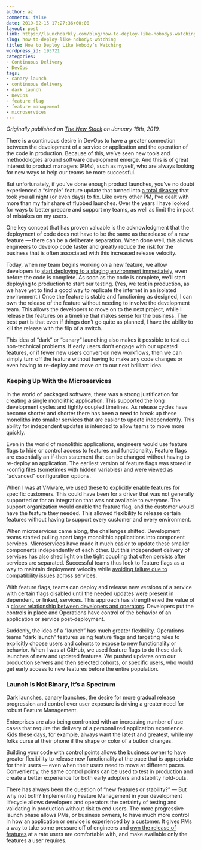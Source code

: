 ```yaml
---
author: az
comments: false
date: 2019-02-15 17:27:36+00:00
layout: post
link: https://launchdarkly.com/blog/how-to-deploy-like-nobodys-watching/
slug: how-to-deploy-like-nobodys-watching
title: How to Deploy Like Nobody’s Watching
wordpress_id: 193721
categories:
- Continuous Delivery
- DevOps
tags:
- canary launch
- continuous delivery
- dark launch
- DevOps
- feature flag
- feature management
- microservices
---
```


_Originally published on [The New Stack](https://thenewstack.io/how-to-deploy-like-nobodys-watching/) on January 18th, 2019._

There is a continuous desire in DevOps to have a greater connection between the development of a service or application and the operation of the code in production. Because of this, we’ve seen new tools and methodologies around software development emerge. And this is of great interest to product managers (PMs), such as myself, who are always looking for new ways to help our teams be more successful.

But unfortunately, if you’ve done enough product launches, you’ve no doubt experienced a “simple” feature update that turned into [a total disaster](https://launchdarkly.com/blog/the-penny-glitch-that-cost-big/) that took you all night (or even days) to fix. Like every other PM, I’ve dealt with more than my fair share of flubbed launches. Over the years I have looked for ways to better prepare and support my teams, as well as limit the impact of mistakes on my users.

One key concept that has proven valuable is the acknowledgment that the deployment of code does not have to be the same as the release of a new feature — there can be a deliberate separation. When done well, this allows engineers to develop code faster and greatly reduce the risk for the business that is often associated with this increased release velocity.

Today, when my team begins working on a new feature, we allow developers to [start deploying to a staging environment immediately](https://launchdarkly.com/blog/continuous-incrementalprogressive-delivery-pick-three/), even before the code is complete. As soon as the code is complete, we’ll start deploying to production to start our testing. (Yes, we test in production, as we have yet to find a good way to replicate the internet in an isolated environment.) Once the feature is stable and functioning as designed, I can own the release of the feature without needing to involve the development team. This allows the developers to move on to the next project, while I release the features on a timeline that makes sense for the business. The best part is that even if things don’t go quite as planned, I have the ability to kill the release with the flip of a switch.

This idea of “dark” or “canary” launching also makes it possible to test out non-technical problems. If early users don’t engage with our updated features, or if fewer new users convert on new workflows, then we can simply turn off the feature without having to make any code changes or even having to re-deploy and move on to our next brilliant idea.


### Keeping Up With the Microservices


In the world of packaged software, there was a strong justification for creating a single monolithic application. This supported the long development cycles and tightly coupled timelines. As release cycles have become shorter and shorter there has been a need to break up these monoliths into smaller services that are easier to update independently. This ability for independent updates is intended to allow teams to move more quickly.

Even in the world of monolithic applications, engineers would use feature flags to hide or control access to features and functionality. Feature flags are essentially an if-then statement that can be changed without having to re-deploy an application. The earliest version of feature flags was stored in -config files (sometimes with hidden variables) and were viewed as “advanced” configuration options.

When I was at VMware, we used these to explicitly enable features for specific customers. This could have been for a driver that was not generally supported or for an integration that was not available to everyone. The support organization would enable the feature flag, and the customer would have the feature they needed. This allowed flexibility to release certain features without having to support every customer and every environment.

When microservices came along, the challenges shifted. Development teams started pulling apart large monolithic applications into component services. Microservices have made it much easier to update these smaller components independently of each other. But this independent delivery of services has also shed light on the tight coupling that often persists after services are separated. Successful teams thus look to feature flags as a way to maintain deployment velocity while [avoiding failure due to compatibility issues](https://launchdarkly.com/blog/designing-for-failure-to-avoid-disaster/) across services.

With feature flags, teams can deploy and release new versions of a service with certain flags disabled until the needed updates were present in dependent, or linked, services. This approach has strengthened the value of a [closer relationship between developers and operators](https://www.youtube.com/watch?v=LdOe18KhtT4). Developers put the controls in place and Operations have control of the behavior of an application or service post-deployment.

Suddenly, the idea of a “launch” has much greater flexibility. Operations teams “dark launch” features using feature flags and targeting rules to explicitly choose users and cohorts to expose to new functionality or behavior. When I was at GitHub, we used feature flags to do these dark launches of new and updated features. We pushed updates onto our production servers and then selected cohorts, or specific users, who would get early access to new features before the entire population.


### Launch Is Not Binary, It’s a Spectrum


Dark launches, canary launches, the desire for more gradual release progression and control over user exposure is driving a greater need for robust Feature Management.

Enterprises are also being confronted with an increasing number of use cases that require the delivery of a personalized application experience. Kids these days, for example, always want the latest and greatest, while my folks curse at their phone if the shape or color of a button changes.

Building your code with control points allows the business owner to have greater flexibility to release new functionality at the pace that is appropriate for their users — even when their users need to move at different paces. Conveniently, the same control points can be used to test in production and create a better experience for both early adopters and stability hold-outs.

There has always been the question of “new features or stability?” — But why not both? Implementing Feature Management in your development lifecycle allows developers and operators the certainty of testing and validating in production without risk to end users. The more progressive launch phase allows PMs, or business owners, to have much more control in how an application or service is experienced by a customer. It gives PMs a way to take some pressure off of engineers and [own the release of features](https://launchdarkly.com/blog/progressive-delivery-a-history-condensed/) at a rate users are comfortable with, and make available only the features a user requires.
